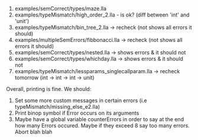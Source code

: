 1. examples/semCorrect/types/maze.lla
2. examples/typeMismatch/high_order_2.lla - is ok? (diff between 'int' and 'unit')
3. examples/typeMismatch/bin_tree_2.lla -> recheck (not shows all errors it should)
4. examples/multipleSemErrors/fibbonacci.lla -> recheck (not shows all errors it should)
5. examples/semCorrect/types/nested.lla -> shows errors & it should not
6. examples/semCorrect/types/whichday.lla -> shows errors & it should not
7. examples/typeMismatch/lessparams_singlecallparam.lla -> recheck tomorrow (int -> int -> int -> unit)

Overall, printing is fine.
We should:
1. Set some more custom messages in certain errors (i.e typeMismatch/missing_else_e2.lla)
2. Print binop symbol if Error occurs on its arguments
3. Maybe have a global variable counterErrors in order to say at the end how many Errors occured. Maybe if they exceed 8 say too many errors. Abort blah blah
